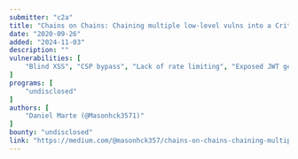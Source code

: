 ```yaml
---
submitter: "c2a"
title: "Chains on Chains: Chaining multiple low-level vulns into a Critical."
date: "2020-09-26"
added: "2024-11-03"
description: ""
vulnerabilities: [
    "Blind XSS", "CSP bypass", "Lack of rate limiting", "Exposed JWT generation endpoint", "JWT"
]
programs: [
    "undisclosed"
]
authors: [
    "Daniel Marte (@Masonhck3571)"
]
bounty: "undisclosed"
link: "https://medium.com/@masonhck357/chains-on-chains-chaining-multiple-low-level-vulns-into-a-critical-8b88db29738e"
---
```




